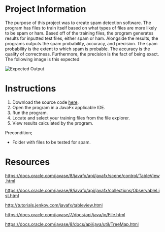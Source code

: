 **Project Information**
=====================

The purpose of this project was to create spam detection software. The program has files to train itself based on what types of files are more likely to be spam or
ham. Based off of the training files, the program generates results for inputted test files, either spam or ham. Alongside the results, the programs outputs the 
spam probability, accuracy, and precision. The spam probability is the extent to which spam is probable. The accuracy is the quality of correctness. Furthermore,
the precision is the fact of being exact.  The following image is this expected

![Expected Output](https://user-images.githubusercontent.com/59875684/110400556-d172ea00-8045-11eb-9745-0f7490f55e2c.png)


**Instructions**
=====================

1. Download the source code [here](https://github.com/Jeremy-Mohammed/Spam-Detection).
2. Open the program in a JavaFx applicable IDE.
3. Run the program.
4. Locate and select your training files from the file explorer.
5. View results calculated by the program. 

Precondition;
* Folder with files to be tested for spam.

**Resources**
=====================

https://docs.oracle.com/javase/8/javafx/api/javafx/scene/control/TableView.html

https://docs.oracle.com/javase/8/javafx/api/javafx/collections/ObservableList.html

http://tutorials.jenkov.com/javafx/tableview.html

https://docs.oracle.com/javase/7/docs/api/java/io/File.html

https://docs.oracle.com/javase/8/docs/api/java/util/TreeMap.html
